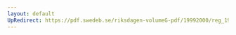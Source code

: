 ```yaml
---
layout: default
UpRedirect: https://pdf.swedeb.se/riksdagen-volumeG-pdf/19992000/reg_19992000/reg_19992000_0483.pdf
---
```

